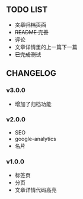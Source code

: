 ## TODO LIST

- ~~文章归档页面~~
- ~~README 完善~~
- 评论
- 文章详情里的上一篇下一篇
- ~~已完成测试~~

## CHANGELOG

### v3.0.0

- 增加了归档功能


### v2.0.0

- SEO
- google-analytics
- 名片

### v1.0.0

- 标签页
- 分页
- 文章详情代码高亮

